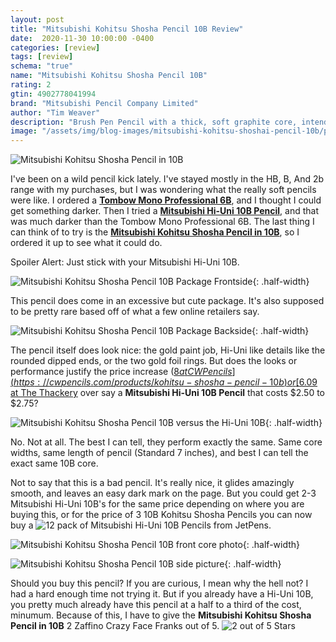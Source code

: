 ```yaml
---
layout: post
title: "Mitsubishi Kohitsu Shosha Pencil 10B Review"
date:  2020-11-30 10:00:00 -0400
categories: [review]
tags: [review]
schema: "true"
name: "Mitsubishi Kohitsu Shosha Pencil 10B"
rating: 2
gtin: 4902778041994
brand: "Mitsubishi Pencil Company Limited"
author: "Tim Weaver"
description: "Brush Pen Pencil with a thick, soft graphite core, intended for people learning to write Japanese"
image: "/assets/img/blog-images/mitsubishi-kohitsu-shoshai-pencil-10b/pencil-front.jpg"
---
```


![Mitsubishi Kohitsu Shosha Pencil in 10B](/assets/img/blog-images/mitsubishi-kohitsu-shoshai-pencil-10b/pencil-front.jpg)

I've been on a wild pencil kick lately.  I've stayed mostly in the HB, B, And 2b range with my purchases, but I was wondering what the really soft pencils were like.  I ordered a **[Tombow Mono Professional 6B](https://www.tombowusa.com/craft/pencils/mono-drawing-pencils-1579.html)**, and I thought I could get something darker.  Then I tried a **[Mitsubishi Hi-Uni 10B Pencil](https://www.jetpens.com/Uni-Mitsubishi-Hi-Uni-Pencil-10B/pd/10947)**, and that was much darker than the Tombow Mono Professional 6B.  The last thing I can think of to try is the **[Mitsubishi Kohitsu Shosha Pencil in 10B](https://cwpencils.com/products/kohitsu-shosha-pencil-10b)**, so I ordered it up to see what it could do.

Spoiler Alert:  Just stick with your Mitsubishi Hi-Uni 10B.

<!--more-->

![Mitsubishi Kohitsu Shosha Pencil 10B Package Frontside](/assets/img/blog-images/mitsubishi-kohitsu-shoshai-pencil-10b/package-front.jpg){: .half-width}

This pencil does come in an excessive but cute package.  It's also supposed to be pretty rare based off of what a few online retailers say.  

![Mitsubishi Kohitsu Shosha Pencil 10B Package Backside](/assets/img/blog-images/mitsubishi-kohitsu-shoshai-pencil-10b/package-back.jpg){: .half-width}

The pencil itself does look nice: the gold paint job, Hi-Uni like details like the rounded dipped ends, or the two gold foil rings. But does the looks or performance justify the price increase ([$8 at CW Pencils](https://cwpencils.com/products/kohitsu-shosha-pencil-10b) or [$6.09 at The Thackery](https://www.thethackery.com/default/art-supplies/pencils/art-pencils/mitsubishi-uni/mitsubishi-fude-enpitsu-10b-rare-extra-large-lead-made-in-japan-choose-lot-of-1-3-6-or-12-pieces.html) over say a **Mitsubishi Hi-Uni 10B Pencil** that costs $2.50 to $2.75?

![Mitsubishi Kohitsu Shosha Pencil 10B versus the Hi-Uni 10B](/assets/img/blog-images/mitsubishi-kohitsu-shoshai-pencil-10b/kohitsu-shoshai-hi-uni-10b-comparrison.jpg){: .half-width}

No.  Not at all.  The best I can tell, they perform exactly the same.  Same core widths, same length of pencil (Standard 7 inches), and best I can tell the exact same 10B core.

Not to say that this is a bad pencil.  It's really nice, it glides amazingly smooth, and leaves an easy dark mark on the page. But you could get 2-3 Mitsubishi Hi-Uni 10B's for the same price depending on where you are buying this, or for the price of 3 10B Kohitsu Shosha Pencils you can now buy a ![12 pack of Mitsubishi Hi-Uni 10B Pencils from JetPens](https://www.jetpens.com/Uni-Mitsubishi-Hi-Uni-Pencil-10B-Box-of-12/pd/3517).

 ![Mitsubishi Kohitsu Shosha Pencil 10B front core photo](/assets/img/blog-images/mitsubishi-kohitsu-shoshai-pencil-10b/core-front.jpg){: .half-width}


  ![Mitsubishi Kohitsu Shosha Pencil 10B side picture](/assets/img/blog-images/mitsubishi-kohitsu-shoshai-pencil-10b/core-side.jpg){: .half-width}

Should you buy this pencil?  If you are curious, I mean why the hell not?  I had a hard enough time not trying it.  But if you already have a Hi-Uni 10B, you pretty much already have this pencil at a half to a third of the cost, minumum.  Because of this, I have to give the **Mitsubishi Kohitsu Shosha Pencil in 10B** 2 Zaffino Crazy Face Franks out of 5.
![2 out of 5 Stars](/assets/img/blog-images/zaffino-scale-2-star.jpg)
